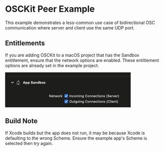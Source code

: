 # OSCKit Peer Example

This example demonstrates a less-common use case of bidirectional OSC communication where server and client use the same UDP port.

## Entitlements

If you are adding OSCKit to a macOS project that has the Sandbox entitlement, ensure that the network options are enabled. These entitlement options are already set in the example project.

![sandbox-network-connections](Images/sandbox-network-connections.png)

## Build Note

If Xcode builds but the app does not run, it may be because Xcode is defaulting to the wrong Scheme. Ensure the example app's Scheme is selected then try again.
